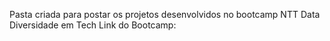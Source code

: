 Pasta criada para postar os projetos desenvolvidos no bootcamp NTT Data Diversidade em Tech
Link do Bootcamp:
